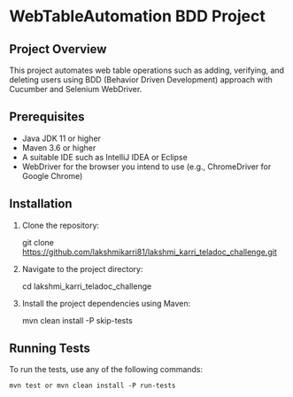 # WebTableAutomation BDD Project

## Project Overview

This project automates web table operations such as adding, verifying, and deleting users using BDD (Behavior Driven Development) approach with Cucumber and Selenium WebDriver.


## Prerequisites

- Java JDK 11 or higher
- Maven 3.6 or higher
- A suitable IDE such as IntelliJ IDEA or Eclipse
- WebDriver for the browser you intend to use (e.g., ChromeDriver for Google Chrome)

## Installation

1. Clone the repository:
 
   git clone https://github.com/lakshmikarri81/lakshmi_karri_teladoc_challenge.git

2. Navigate to the project directory:

    cd lakshmi_karri_teladoc_challenge

3. Install the project dependencies using Maven:

   mvn clean install -P skip-tests

## Running Tests

To run the tests, use any of the following commands:

    mvn test or mvn clean install -P run-tests
